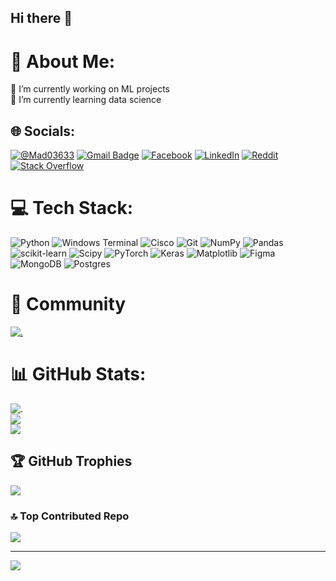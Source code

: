 ## Hi there 👋

# 💫 About Me:
🔭 I’m currently working on ML projects<br>🌱 I’m currently learning data science


## 🌐 Socials:
[![@Mad03633](https://img.shields.io/badge/Telegram-2CA5E0?style=for-the-badge&logo=telegram&logoColor=white)](https://t.me/Mad03633) [![Gmail Badge](https://img.shields.io/badge/-Gmail-red?style=flat&logo=Gmail&logoColor=white)](mailto:madiyar03633@gmail.com) 
[![Facebook](https://img.shields.io/badge/Facebook-%231877F2.svg?logo=Facebook&logoColor=white)](https://www.facebook.com/madiyar.bolatov.94/ ) [![LinkedIn](https://img.shields.io/badge/LinkedIn-%230077B5.svg?logo=linkedin&logoColor=white)](https://www.linkedin.com/in/madiyar-bolatov-01920b309/) [![Reddit](https://img.shields.io/badge/Reddit-%23FF4500.svg?logo=Reddit&logoColor=white)](https://reddit.com/user/Mad03633) [![Stack Overflow](https://img.shields.io/badge/-Stackoverflow-FE7A16?logo=stack-overflow&logoColor=white)](https://stackoverflow.com/users/27038903) 

# 💻 Tech Stack:
![Python](https://img.shields.io/badge/python-3670A0?style=for-the-badge&logo=python&logoColor=ffdd54) ![Windows Terminal](https://img.shields.io/badge/Windows%20Terminal-%234D4D4D.svg?style=for-the-badge&logo=windows-terminal&logoColor=white) ![Cisco](https://img.shields.io/badge/cisco-%23049fd9.svg?style=for-the-badge&logo=cisco&logoColor=black) ![Git](https://img.shields.io/badge/git-%23F05033.svg?style=for-the-badge&logo=git&logoColor=white) ![NumPy](https://img.shields.io/badge/numpy-%23013243.svg?style=for-the-badge&logo=numpy&logoColor=white) ![Pandas](https://img.shields.io/badge/pandas-%23150458.svg?style=for-the-badge&logo=pandas&logoColor=white) ![scikit-learn](https://img.shields.io/badge/scikit--learn-%23F7931E.svg?style=for-the-badge&logo=scikit-learn&logoColor=white) ![Scipy](https://img.shields.io/badge/SciPy-%230C55A5.svg?style=for-the-badge&logo=scipy&logoColor=%white) ![PyTorch](https://img.shields.io/badge/PyTorch-%23EE4C2C.svg?style=for-the-badge&logo=PyTorch&logoColor=white) ![Keras](https://img.shields.io/badge/Keras-%23D00000.svg?style=for-the-badge&logo=Keras&logoColor=white) ![Matplotlib](https://img.shields.io/badge/Matplotlib-%23ffffff.svg?style=for-the-badge&logo=Matplotlib&logoColor=black) ![Figma](https://img.shields.io/badge/figma-%23F24E1E.svg?style=for-the-badge&logo=figma&logoColor=white) ![MongoDB](https://img.shields.io/badge/MongoDB-%234ea94b.svg?style=for-the-badge&logo=mongodb&logoColor=white) ![Postgres](https://img.shields.io/badge/postgres-%23316192.svg?style=for-the-badge&logo=postgresql&logoColor=white)

# 👥 Community
[![.](https://img.shields.io/badge/Kaggle-20BEFF?style=for-the-badge&logo=Kaggle&logoColor=white)](https://www.kaggle.com/madiyarbolatov)

# 📊 GitHub Stats:
![.](https://github-readme-stats.vercel.app/api?username=Mad03633&show_icons=true&theme=transparent)<br/>
![](https://github-readme-streak-stats.herokuapp.com/?user=Mad03633&theme=github_dark&hide_border=false)<br/>
![](https://github-readme-stats.vercel.app/api/top-langs/?username=Mad03633&theme=github_dark&hide_border=false&include_all_commits=true&count_private=true&layout=compact)

## 🏆 GitHub Trophies
![](https://github-profile-trophy.vercel.app/?username=Mad03633&theme=radical&no-frame=false&no-bg=true&margin-w=4)

### 🔝 Top Contributed Repo
![](https://github-contributor-stats.vercel.app/api?username=Mad03633&limit=5&theme=dark&combine_all_yearly_contributions=true)

---
[![](https://visitcount.itsvg.in/api?id=Mad03633&icon=0&color=13)](https://visitcount.itsvg.in)
